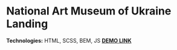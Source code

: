 # National Art Museum of Ukraine Landing

**Technologies:** HTML, SCSS, BEM, JS 
**[DEMO LINK](https://sasdaiv.github.io/NA_MU_landing/)**
